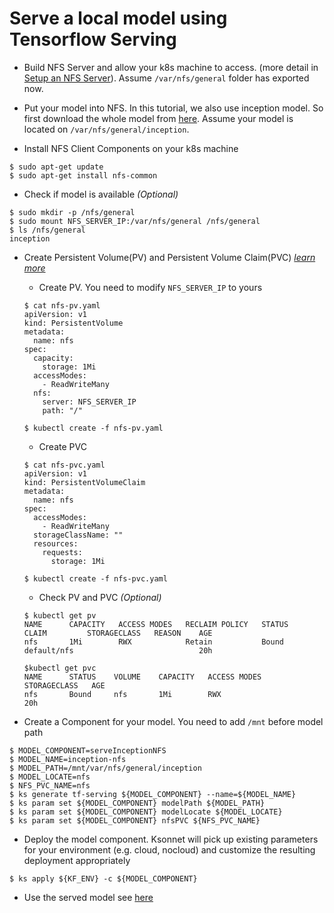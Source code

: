 # Serve a local model using Tensorflow Serving

- Build NFS Server and allow your k8s machine to access. (more detail in [Setup an NFS Server](https://www.digitalocean.com/community/tutorials/how-to-set-up-an-nfs-mount-on-ubuntu-16-04)). Assume `/var/nfs/general` folder has exported now.

- Put your model into NFS. In this tutorial, we also use inception model. So first download the whole model from [here](https://console.cloud.google.com/storage/browser/kubeflow-models/inception). Assume your model is located on `/var/nfs/general/inception`.

- Install NFS Client Components on your k8s machine

```
$ sudo apt-get update
$ sudo apt-get install nfs-common
```

- Check if model is available *(Optional)*

```
$ sudo mkdir -p /nfs/general
$ sudo mount NFS_SERVER_IP:/var/nfs/general /nfs/general
$ ls /nfs/general
inception
```

- Create Persistent Volume(PV) and Persistent Volume Claim(PVC) *[learn more](https://github.com/kubernetes/examples/tree/master/staging/volumes/nfs)*

	- Create PV. You need to modify `NFS_SERVER_IP` to yours

	
	```
	$ cat nfs-pv.yaml
	apiVersion: v1
	kind: PersistentVolume
	metadata:
	  name: nfs
	spec:
	  capacity:
	    storage: 1Mi
	  accessModes:
	    - ReadWriteMany
	  nfs:
	    server: NFS_SERVER_IP
	    path: "/"
	    
	$ kubectl create -f nfs-pv.yaml
	```
	
	- Create PVC

	```
	$ cat nfs-pvc.yaml
	apiVersion: v1
	kind: PersistentVolumeClaim
	metadata:
	  name: nfs
	spec:
	  accessModes:
	    - ReadWriteMany
	  storageClassName: ""
	  resources:
	    requests:
	      storage: 1Mi
	
	$ kubectl create -f nfs-pvc.yaml
	```
	
	- Check PV and PVC *(Optional)*

	```
	$ kubectl get pv
	NAME      CAPACITY   ACCESS MODES   RECLAIM POLICY   STATUS    CLAIM         STORAGECLASS   REASON    AGE
	nfs       1Mi        RWX            Retain           Bound     default/nfs                            20h
	
	$kubectl get pvc
	NAME      STATUS    VOLUME    CAPACITY   ACCESS MODES   STORAGECLASS   AGE
	nfs       Bound     nfs       1Mi        RWX                           20h
	```
	
- Create a Component for your model. You need to add `/mnt` before model path

```
$ MODEL_COMPONENT=serveInceptionNFS
$ MODEL_NAME=inception-nfs
$ MODEL_PATH=/mnt/var/nfs/general/inception
$ MODEL_LOCATE=nfs
$ NFS_PVC_NAME=nfs
$ ks generate tf-serving ${MODEL_COMPONENT} --name=${MODEL_NAME}
$ ks param set ${MODEL_COMPONENT} modelPath ${MODEL_PATH}
$ ks param set ${MODEL_COMPONENT} modelLocate ${MODEL_LOCATE}
$ ks param set ${MODEL_COMPONENT} nfsPVC ${NFS_PVC_NAME}
```

- Deploy the model component. Ksonnet will pick up existing parameters for your environment (e.g. cloud, nocloud) and customize the resulting deployment appropriately

```
$ ks apply ${KF_ENV} -c ${MODEL_COMPONENT}
```

- Use the served model see [here](https://github.com/kubeflow/kubeflow/tree/master/components/k8s-model-server#use-the-served-model)